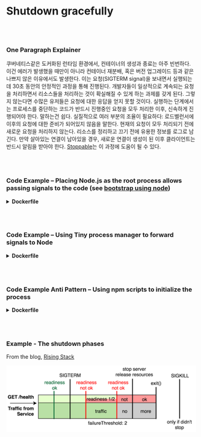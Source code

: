 # Shutdown gracefully

<br/><br/>

### One Paragraph Explainer

쿠버네티스같은 도커화된 런타임 환경에서, 컨테이너의 생성과 종료는 아주 빈번하다. 이건 에러가 발생했을 때만이 아니라 컨테이너 재분배, 혹은 버전 업그레이드 등과 같은 나쁘지 않은 이유에서도 발생한다. 이는 요청(SIGTERM signal)을 보내면서 실행되는데 30초 동안의 안정적인 과정을 통해 진행된다. 개발자들이 일상적으로 계속되는 요청을 처리하면서 리소스들을 처리하는 것이 확실해질 수 있게 하는 과제를 갖게 된다. 그렇지 않는다면 수많은 유저들은 요청에 대한 응답을 얻지 못할 것이다. 실행하는 단계에서는 프로세스를 중단하는 코드가 반드시 진행중인 요청을 모두 처리한 이후, 신속하게 진행되어야 한다. 말하는건 쉽다. 실질적으로 여러 부분의 조율이 필요하다: 로드벨런서에 이후의 요청에 대한 준비가 되어있지 않음을 말한다. 현재의 요청이 모두 처리되기 전에 새로운 요청을 처리하지 않는다. 리소스를 정리하고 끄기 전에 유용한 정보를 로그로 남긴다. 만약 살아있는 연결이 남아있을 경우, 새로운 연결이 생성이 된 이후 클라이언트는 반드시 알림을 받아야 한다. [Stoppable](https://github.com/hunterloftis/stoppable)는 이 과정에 도움이 될 수 있다.

<br/><br/>

### Code Example – Placing Node.js as the root process allows passing signals to the code (see [bootstrap using node](./bootstrap-using-node.md))

<details>

<summary><strong>Dockerfile</strong></summary>

```dockerfile
FROM node:12-slim

# Build logic comes here

CMD ["node", "index.js"]
#This line above will make Node.js the root process (PID1)

```

</details>

<br/><br/>

### Code Example – Using Tiny process manager to forward signals to Node

<details>

<summary><strong>Dockerfile</strong></summary>

```dockerfile
FROM node:12-slim

# Build logic comes here

ENV TINI_VERSION v0.19.0
ADD https://github.com/krallin/tini/releases/download/${TINI_VERSION}/tini /tini
RUN chmod +x /tini
ENTRYPOINT ["/tini", "--"]

CMD ["node", "index.js"]
#Now Node will run a sub-process of TINI which acts as PID1

```

</details>

<br/><br/>

### Code Example Anti Pattern – Using npm scripts to initialize the process

<details>

<summary><strong>Dockerfile</strong></summary>

```dockerfile
FROM node:12-slim

# Build logic comes here

CMD ["npm", "start"]
#Now Node will run a sub-process of npm and won't receive signals
# 이런식으로 실행할 경우 노드는 프로세스의 신호를 받지 못한다. node -> sever.js / npm -> node -> server.js

```

</details>

<br/><br/>

### Example - The shutdown phases

From the blog, [Rising Stack](https://blog.risingstack.com/graceful-shutdown-node-js-kubernetes/)

![alt text](../../assets/images/Kubernetes-graceful-shutdown-flowchart.png "The shutdown phases")
